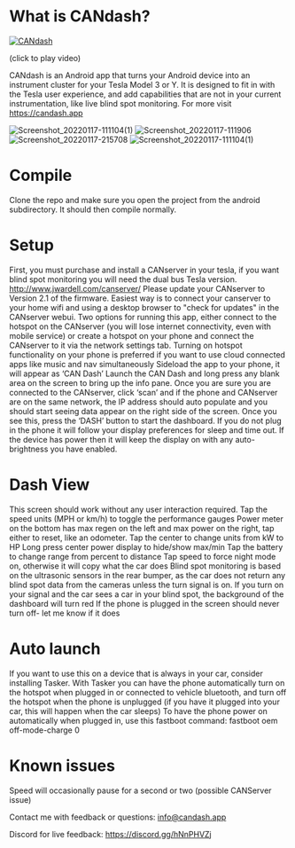 # What is CANdash?

[![CANdash](http://img.youtube.com/vi/FqJygy1jJZ8/0.jpg)](http://www.youtube.com/watch?v=FqJygy1jJZ8 "CANdash Raw Footage")

(click to play video)

CANdash is an Android app that turns your Android device into an instrument cluster for your Tesla Model 3 or Y. It is designed to fit in with the Tesla user experience, and add capabilities that are not in your current instrumentation, like live blind spot monitoring. For more visit https://candash.app

![Screenshot_20220117-111104(1)](https://user-images.githubusercontent.com/523563/150214706-b8a09117-093d-4b32-a459-79da69aa4502.png)
![Screenshot_20220117-111906](https://user-images.githubusercontent.com/523563/150214790-605ee20e-3476-44c4-b3ee-4e4ba719deb6.png)
![Screenshot_20220117-215708](https://user-images.githubusercontent.com/523563/150214798-1ab54da6-b6b5-4706-8313-37d6294a09ed.png)
![Screenshot_20220117-111104(1)](https://user-images.githubusercontent.com/523563/150214811-041b5a21-c847-4523-bcc9-dc4fb804bd6c.png)


# Compile

Clone the repo and make sure you open the project from the android subdirectory. It should then compile normally.

# Setup

First, you must purchase and install a CANserver in your tesla, if you want blind spot monitoring you will need the dual bus Tesla version. http://www.jwardell.com/canserver/
Please update your CANserver to Version 2.1 of the firmware. Easiest way is to connect your canserver to your home wifi and using a desktop browser to "check for updates" in the CANserver webui.
Two options for running this app, either connect to the hotspot on the CANserver (you will lose internet connectivity, even with mobile service) or create a hotspot on your phone and connect the CANserver to it via the network settings tab.
Turning on hotspot functionality on your phone is preferred if you want to use cloud connected apps like music and nav simultaneously
Sideload the app to your phone, it will appear as ‘CAN Dash’
Launch the CAN Dash and long press any blank area on the screen to bring up the info pane. 
Once you are sure you are connected to the CANserver, click ‘scan’ and if the phone and CANserver are on the same network, the IP address should auto populate and you should start seeing data appear on the right side of the screen. Once you see this, press the ‘DASH’ button to start the dashboard.
If you do not plug in the phone it will follow your display preferences for sleep and time out. If the device has power then it will keep the display on with any auto-brightness you have enabled.

# Dash View

This screen should work without any user interaction required.
Tap the speed units (MPH or km/h) to toggle the performance gauges
Power meter on the bottom has max regen on the left and max power on the right, tap either to reset, like an odometer. Tap the center to change units from kW to HP
Long press center power display to hide/show max/min
Tap the battery to change range from percent to distance
Tap speed to force night mode on, otherwise it will copy what the car does
Blind spot monitoring is based on the ultrasonic sensors in the rear bumper, as the car does not return any blind spot data from the cameras unless the turn signal is on. 
If you turn on your signal and the car sees a car in your blind spot, the background of the dashboard will turn red
If the phone is plugged in the screen should never turn off- let me know if it does

# Auto launch

If you want to use this on a device that is always in your car, consider installing Tasker. With Tasker you can have the phone automatically turn on the hotspot when plugged in or connected to vehicle bluetooth, and turn off the hotspot when the phone is unplugged (if you have it plugged into your car, this will happen when the car sleeps)
To have the phone power on automatically when plugged in, use this fastboot command: fastboot oem off-mode-charge 0

# Known issues

Speed will occasionally pause for a second or two (possible CANServer issue)


Contact me with  feedback or questions: info@candash.app

Discord for live feedback: https://discord.gg/hNnPHVZj
